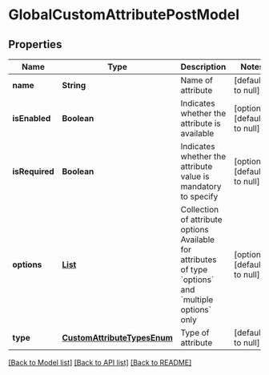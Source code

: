 # GlobalCustomAttributePostModel
## Properties

| Name | Type | Description | Notes |
|------------ | ------------- | ------------- | -------------|
| **name** | **String** | Name of attribute | [default to null] |
| **isEnabled** | **Boolean** | Indicates whether the attribute is available | [optional] [default to null] |
| **isRequired** | **Boolean** | Indicates whether the attribute value is mandatory to specify | [optional] [default to null] |
| **options** | [**List**](CustomAttributeOptionPostModel.md) | Collection of attribute options     Available for attributes of type &#x60;options&#x60; and &#x60;multiple options&#x60; only | [optional] [default to null] |
| **type** | [**CustomAttributeTypesEnum**](CustomAttributeTypesEnum.md) | Type of attribute | [default to null] |

[[Back to Model list]](../README.md#documentation-for-models) [[Back to API list]](../README.md#documentation-for-api-endpoints) [[Back to README]](../README.md)

